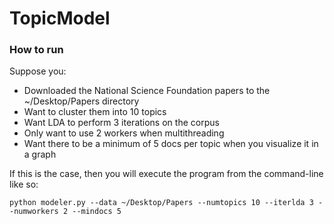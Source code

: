 # TopicModel

### How to run

Suppose you:
* Downloaded the National Science Foundation papers to the ~/Desktop/Papers directory
* Want to cluster them into 10 topics
* Want LDA to perform 3 iterations on the corpus
* Only want to use 2 workers when multithreading
* Want there to be a minimum of 5 docs per topic when you visualize it in a graph

If this is the case, then you will execute the program from the command-line like so:

`python modeler.py --data ~/Desktop/Papers --numtopics 10 --iterlda 3 --numworkers 2 --mindocs 5`
